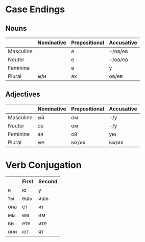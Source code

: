 # Case Endings


## Nouns

|  | Nominative | Prepositional | Accusative |
| --- | --- | --- | --- |
| Masculine |  | е | -/ов/ев |
| Neuter    |  | е | -/ов/ев |
| Feminine  |  | е | у |
| Plural    | ы/и | ах | ов/ев |

## Adjectives

|  | Nominative | Prepositional | Accusative |
| --- | --- | --- | --- |
| Masculine | ый | ом | -/у |
| Neuter    | ое | ом | -/у |
| Feminine  | ая | ой | ую |
| Plural    | ые | ых/их | ых/их |


# Verb Conjugation

|  | First | Second |
| --- | --- | --- |
| я   | ю   | у   |
| ты  | ешь | ишь |
| она | ет  | ит  |
| мы  | ем  | им  |
| вы  | ете | ите |
| они | ют  | ят  |
